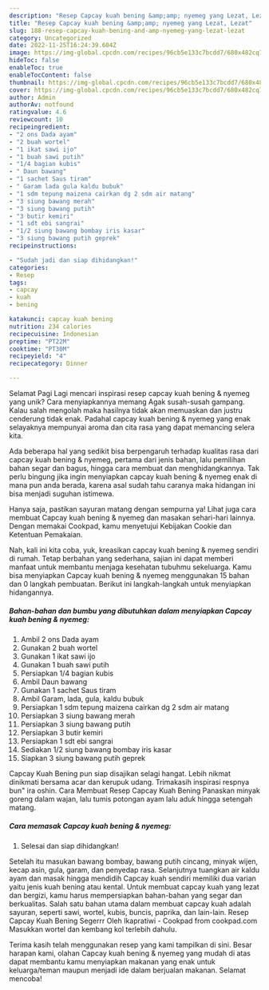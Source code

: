 ```yaml
---
description: "Resep Capcay kuah bening &amp;amp; nyemeg yang Lezat, Lezat"
title: "Resep Capcay kuah bening &amp;amp; nyemeg yang Lezat, Lezat"
slug: 188-resep-capcay-kuah-bening-and-amp-nyemeg-yang-lezat-lezat
category: Uncategorized
date: 2022-11-25T16:24:39.604Z
image: https://img-global.cpcdn.com/recipes/96cb5e133c7bcdd7/680x482cq70/capcay-kuah-bening-nyemeg-foto-resep-utama.jpg
hideToc: false
enableToc: true
enableTocContent: false
thumbnail: https://img-global.cpcdn.com/recipes/96cb5e133c7bcdd7/680x482cq70/capcay-kuah-bening-nyemeg-foto-resep-utama.jpg
cover: https://img-global.cpcdn.com/recipes/96cb5e133c7bcdd7/680x482cq70/capcay-kuah-bening-nyemeg-foto-resep-utama.jpg
author: Admin
authorAv: notfound
ratingvalue: 4.6
reviewcount: 10
recipeingredient:
- "2 ons Dada ayam"
- "2 buah wortel"
- "1 ikat sawi ijo"
- "1 buah sawi putih"
- "1/4 bagian kubis"
- " Daun bawang"
- "1 sachet Saus tiram"
- " Garam lada gula kaldu bubuk"
- "1 sdm tepung maizena cairkan dg 2 sdm air matang"
- "3 siung bawang merah"
- "3 siung bawang putih"
- "3 butir kemiri"
- "1 sdt ebi sangrai"
- "1/2 siung bawang bombay iris kasar"
- "3 siung bawang putih geprek"
recipeinstructions:

- "Sudah jadi dan siap dihidangkan!"
categories:
- Resep
tags:
- capcay
- kuah
- bening

katakunci: capcay kuah bening 
nutrition: 234 calories
recipecuisine: Indonesian
preptime: "PT22M"
cooktime: "PT30M"
recipeyield: "4"
recipecategory: Dinner

---
```



Selamat Pagi Lagi mencari inspirasi resep capcay kuah bening &amp; nyemeg yang unik? Cara menyiapkannya memang Agak susah-susah gampang. Kalau salah mengolah maka hasilnya tidak akan memuaskan dan justru cenderung tidak enak. Padahal capcay kuah bening &amp; nyemeg yang enak selayaknya mempunyai aroma dan cita rasa yang dapat memancing selera kita.


Ada beberapa hal yang sedikit bisa berpengaruh terhadap kualitas rasa dari capcay kuah bening &amp; nyemeg, pertama dari jenis bahan, lalu pemilihan bahan segar dan bagus, hingga cara membuat dan menghidangkannya. Tak perlu bingung jika ingin menyiapkan capcay kuah bening &amp; nyemeg enak di mana pun anda berada, karena asal sudah tahu caranya maka hidangan ini bisa menjadi suguhan istimewa.

Hanya saja, pastikan sayuran matang dengan sempurna ya! Lihat juga cara membuat Capcay kuah bening &amp; nyemeg dan masakan sehari-hari lainnya. Dengan memakai Cookpad, kamu menyetujui Kebijakan Cookie dan Ketentuan Pemakaian.


Nah, kali ini kita coba, yuk, kreasikan capcay kuah bening &amp; nyemeg sendiri di rumah. Tetap berbahan yang sederhana, sajian ini dapat memberi manfaat untuk membantu menjaga kesehatan tubuhmu sekeluarga. Kamu bisa menyiapkan Capcay kuah bening &amp; nyemeg menggunakan 15 bahan dan 0 langkah pembuatan. Berikut ini langkah-langkah untuk menyiapkan hidangannya.

<!--inarticleads1-->

##### Bahan-bahan dan bumbu yang dibutuhkan dalam menyiapkan Capcay kuah bening &amp; nyemeg:

1. Ambil 2 ons Dada ayam
1. Gunakan 2 buah wortel
1. Gunakan 1 ikat sawi ijo
1. Gunakan 1 buah sawi putih
1. Persiapkan 1/4 bagian kubis
1. Ambil  Daun bawang
1. Gunakan 1 sachet Saus tiram
1. Ambil  Garam, lada, gula, kaldu bubuk
1. Persiapkan 1 sdm tepung maizena cairkan dg 2 sdm air matang
1. Persiapkan 3 siung bawang merah
1. Persiapkan 3 siung bawang putih
1. Persiapkan 3 butir kemiri
1. Persiapkan 1 sdt ebi sangrai
1. Sediakan 1/2 siung bawang bombay iris kasar
1. Siapkan 3 siung bawang putih geprek


Capcay Kuah Bening pun siap disajikan selagi hangat. Lebih nikmat dinikmati bersama acar dan kerupuk udang. Trimakasih inspirasi respnya bun&#34; ira oshin. Cara Membuat Resep Capcay Kuah Bening Panaskan minyak goreng dalam wajan, lalu tumis potongan ayam lalu aduk hingga setengah matang. 

<!--inarticleads2-->

##### Cara memasak Capcay kuah bening &amp; nyemeg:


1. Selesai dan siap dihidangkan!

Setelah itu masukan bawang bombay, bawang putih cincang, minyak wijen, kecap asin, gula, garam, dan penyedap rasa. Selanjutnya tuangkan air kaldu ayam dan masak hingga mendidih Capcay kuah sendiri memiliki dua varian yaitu jenis kuah bening atau kental. Untuk membuat capcay kuah yang lezat dan bergizi, kamu harus mempersiapkan bahan-bahan yang segar dan berkualitas. Salah satu bahan utama dalam membuat capcay kuah adalah sayuran, seperti sawi, wortel, kubis, buncis, paprika, dan lain-lain. Resep Capcay Kuah Bening Segerrr Oleh Ikapratiwi - Cookpad from cookpad.com Masukkan wortel dan kembang kol terlebih dahulu. 

Terima kasih telah menggunakan resep yang kami tampilkan di sini. Besar harapan kami, olahan Capcay kuah bening &amp; nyemeg yang mudah di atas dapat membantu kamu menyiapkan makanan yang enak untuk keluarga/teman maupun menjadi ide dalam berjualan makanan. Selamat mencoba!

